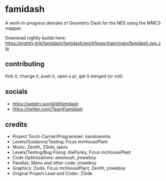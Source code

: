 # famidash

A work-in-progress demake of Geometry Dash for the NES using the MMC3 mapper.

Download nightly builds here: https://nightly.link/famidash/famidash/workflows/main/main/famidash.nes.zip

## contributing

fork it, change it, push it, open a pr, get it merged (or not).

## socials

- https://wetdry.world/@famidash
- https://twitter.com/TeamFamidash

## credits

- Project Torch-Carrier/Programmer: kandowontu
- Levels/Guidance/Testing: Ficus mcHousePlant
- Music: Zenith, ZSide, jaezu
- Levels/Testing/Bug Fixing: AleFunky, Ficus mcHousePlant
- Code Optimizations: alexmush, jroweboy
- Parallax, Menu and other code: jroweboy
- Graphics: Zside, Ficus mcHousePlant, Zenith, jroweboy
- Original Project Lead and Coder: ZSide